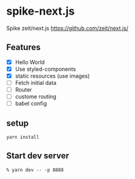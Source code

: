 # spike-next.js
Spike zeit/next.js
https://github.com/zeit/next.js/

## Features

- [x] Hello World
- [x] Use styled-components
- [x] static resources (use images)
- [ ] Fetch initial data
- [ ] Router
- [ ] custome routing
- [ ] babel config

## setup

`yarn install`

## Start dev server

`% yarn dev -- -p 8888`
